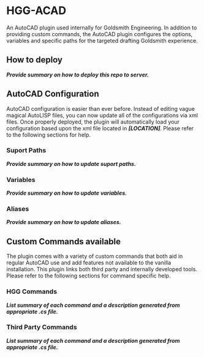 # HGG-ACAD

An AutoCAD plugin used internally for Goldsmith Engineering. In addition to providing
custom commands, the AutoCAD plugin configures the options, variables and specific paths
for the targeted drafting Goldsmith experience.

## How to deploy
<i><b>Provide summary on how to deploy this repo to server.</b></i>

## AutoCAD Configuration
AutoCAD configuration is easier than ever before. Instead of editing vague magical AutoLISP files,
you can now update all of the configurations via xml files. Once properly deployed, the plugin will
automatically load your configuration based upon the xml file located in <i><b>[LOCATION]</b></i>. Please
refer to the following sections for help.

### Suport Paths
<i><b>Provide summary on how to update suport paths.</b></i>

### Variables
<i><b>Provide summary on how to update variables.</b></i>

### Aliases
<i><b>Provide summary on how to update aliases.</b></i>

## Custom Commands available
The plugin comes with a variety of custom commands that both aid in regular AutoCAD use and add
features not available to the vanilla installation. This plugin links both third party and
internally developed tools. Please refer to the following sections for command specific help.

### HGG Commands
<i><b>List summary of each command and a description generated from appropriate .cs file.</b></i>

### Third Party Commands
<i><b>List summary of each command and a description generated from appropriate .cs file.</b></i>